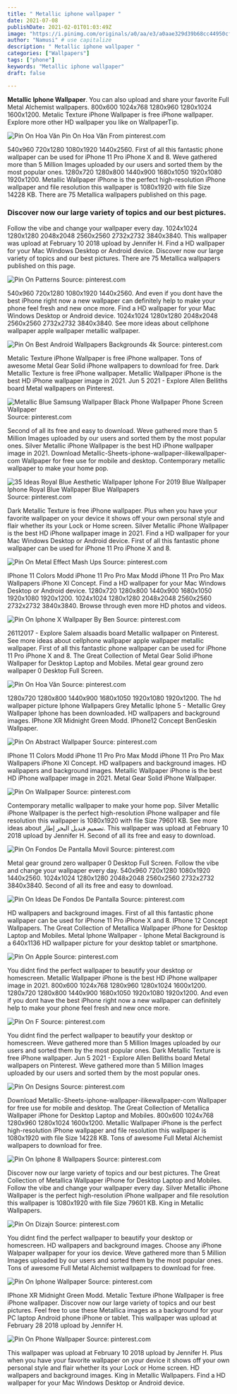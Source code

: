 ```yaml
---
title: " Metallic iphone wallpaper "
date: 2021-07-08
publishDate: 2021-02-01T01:03:49Z
image: "https://i.pinimg.com/originals/a0/aa/e3/a0aae329d39b68cc44950cf9a41d42ef.jpg"
author: "Namusi" # use capitalize
description: " Metallic iphone wallpaper "
categories: ["Wallpapers"]
tags: ["phone"]
keywords: "Metallic iphone wallpaper"
draft: false

---
```



**Metallic Iphone Wallpaper**. You can also upload and share your favorite Full Metal Alchemist wallpapers. 800x600 1024x768 1280x960 1280x1024 1600x1200. Metalic Texture iPhone Wallpaper is free iPhone wallpaper. Explore more other HD wallpaper you like on WallpaperTip.

![Pin On Hoa Văn](https://i.pinimg.com/originals/74/10/f6/7410f609c750307e86a9e8e54a185f5f.jpg "Pin On Hoa Văn")
Pin On Hoa Văn From pinterest.com


540x960 720x1280 1080x1920 1440x2560. First of all this fantastic phone wallpaper can be used for iPhone 11 Pro iPhone X and 8. Weve gathered more than 5 Million Images uploaded by our users and sorted them by the most popular ones. 1280x720 1280x800 1440x900 1680x1050 1920x1080 1920x1200. Metallic Wallpaper iPhone is the perfect high-resolution iPhone wallpaper and file resolution this wallpaper is 1080x1920 with file Size 14228 KB. There are 75 Metallica wallpapers published on this page.

### Discover now our large variety of topics and our best pictures.

Follow the vibe and change your wallpaper every day. 1024x1024 1280x1280 2048x2048 2560x2560 2732x2732 3840x3840. This wallpaper was upload at February 10 2018 upload by Jennifer H. Find a HD wallpaper for your Mac Windows Desktop or Android device. Discover now our large variety of topics and our best pictures. There are 75 Metallica wallpapers published on this page.


![Pin On Patterns](https://i.pinimg.com/originals/0f/61/e9/0f61e91e1fa8a4933d897323f98cdb36.jpg "Pin On Patterns")
Source: pinterest.com

540x960 720x1280 1080x1920 1440x2560. And even if you dont have the best iPhone right now a new wallpaper can definitely help to make your phone feel fresh and new once more. Find a HD wallpaper for your Mac Windows Desktop or Android device. 1024x1024 1280x1280 2048x2048 2560x2560 2732x2732 3840x3840. See more ideas about cellphone wallpaper apple wallpaper metallic wallpaper.

![Pin On Best Android Wallpapers Backgrounds 4k](https://i.pinimg.com/originals/09/4b/a1/094ba1411ad777feea34f88f100440b1.jpg "Pin On Best Android Wallpapers Backgrounds 4k")
Source: pinterest.com

Metalic Texture iPhone Wallpaper is free iPhone wallpaper. Tons of awesome Metal Gear Solid iPhone wallpapers to download for free. Dark Metallic Texture is free iPhone wallpaper. Metallic Wallpaper iPhone is the best HD iPhone wallpaper image in 2021. Jun 5 2021 - Explore Allen Belliths board Metal wallpapers on Pinterest.

![Metallic Blue Samsung Wallpaper Black Phone Wallpaper Phone Screen Wallpaper](https://i.pinimg.com/originals/a7/23/04/a72304c22fa7f89fe0ea26baf1fedd39.jpg "Metallic Blue Samsung Wallpaper Black Phone Wallpaper Phone Screen Wallpaper")
Source: pinterest.com

Second of all its free and easy to download. Weve gathered more than 5 Million Images uploaded by our users and sorted them by the most popular ones. Silver Metallic iPhone Wallpaper is the best HD iPhone wallpaper image in 2021. Download Metallic-Sheets-iphone-wallpaper-ilikewallpaper-com Wallpaper for free use for mobile and desktop. Contemporary metallic wallpaper to make your home pop.

![35 Ideas Royal Blue Aesthetic Wallpaper Iphone For 2019 Blue Wallpaper Iphone Royal Blue Wallpaper Blue Wallpapers](https://i.pinimg.com/474x/33/f1/d5/33f1d5ef415aa15a694e71dd5e167e21.jpg "35 Ideas Royal Blue Aesthetic Wallpaper Iphone For 2019 Blue Wallpaper Iphone Royal Blue Wallpaper Blue Wallpapers")
Source: pinterest.com

Dark Metallic Texture is free iPhone wallpaper. Plus when you have your favorite wallpaper on your device it shows off your own personal style and flair whether its your Lock or Home screen. Silver Metallic iPhone Wallpaper is the best HD iPhone wallpaper image in 2021. Find a HD wallpaper for your Mac Windows Desktop or Android device. First of all this fantastic phone wallpaper can be used for iPhone 11 Pro iPhone X and 8.

![Pin On Metal Effect Mash Ups](https://i.pinimg.com/564x/ee/56/3d/ee563d076c241f6773d1970f90ac9619.jpg "Pin On Metal Effect Mash Ups")
Source: pinterest.com

IPhone 11 Colors Modd iPhone 11 Pro Pro Max Modd iPhone 11 Pro Pro Max Wallpapers iPhone XI Concept. Find a HD wallpaper for your Mac Windows Desktop or Android device. 1280x720 1280x800 1440x900 1680x1050 1920x1080 1920x1200. 1024x1024 1280x1280 2048x2048 2560x2560 2732x2732 3840x3840. Browse through even more HD photos and videos.

![Pin On Iphone X Wallpaper By Ben](https://i.pinimg.com/736x/29/27/5f/29275f97915b7fbb79883edf99551f0b.jpg "Pin On Iphone X Wallpaper By Ben")
Source: pinterest.com

26112017 - Explore Salem alsaadis board Metallic wallpaper on Pinterest. See more ideas about cellphone wallpaper apple wallpaper metallic wallpaper. First of all this fantastic phone wallpaper can be used for iPhone 11 Pro iPhone X and 8. The Great Collection of Metal Gear Solid iPhone Wallpaper for Desktop Laptop and Mobiles. Metal gear ground zero wallpaper 0 Desktop Full Screen.

![Pin On Hoa Văn](https://i.pinimg.com/originals/74/10/f6/7410f609c750307e86a9e8e54a185f5f.jpg "Pin On Hoa Văn")
Source: pinterest.com

1280x720 1280x800 1440x900 1680x1050 1920x1080 1920x1200. The hd wallpaper picture Iphone Wallpapers Grey Metallic Iphone 5 - Metallic Grey Wallpaper Iphone has been downloaded. HD wallpapers and background images. IPhone XR Midnight Green Modd. IPhone12 Concept BenGeskin Wallpaper.

![Pin On Abstract Wallpaper](https://i.pinimg.com/originals/49/f7/5f/49f75f10c90f16bd560291d27dd03ce0.jpg "Pin On Abstract Wallpaper")
Source: pinterest.com

IPhone 11 Colors Modd iPhone 11 Pro Pro Max Modd iPhone 11 Pro Pro Max Wallpapers iPhone XI Concept. HD wallpapers and background images. HD wallpapers and background images. Metallic Wallpaper iPhone is the best HD iPhone wallpaper image in 2021. Metal Gear Solid iPhone Wallpaper.

![Pin On Wallpaper](https://i.pinimg.com/originals/1e/72/5a/1e725a00b236422fd8210b9f083c2c53.jpg "Pin On Wallpaper")
Source: pinterest.com

Contemporary metallic wallpaper to make your home pop. Silver Metallic iPhone Wallpaper is the perfect high-resolution iPhone wallpaper and file resolution this wallpaper is 1080x1920 with file Size 79601 KB. See more ideas about تصميم قنديل البحر إطار. This wallpaper was upload at February 10 2018 upload by Jennifer H. Second of all its free and easy to download.

![Pin On Fondos De Pantalla Movil](https://i.pinimg.com/originals/d3/af/3a/d3af3ab423954f7eeaf4584511803eea.jpg "Pin On Fondos De Pantalla Movil")
Source: pinterest.com

Metal gear ground zero wallpaper 0 Desktop Full Screen. Follow the vibe and change your wallpaper every day. 540x960 720x1280 1080x1920 1440x2560. 1024x1024 1280x1280 2048x2048 2560x2560 2732x2732 3840x3840. Second of all its free and easy to download.

![Pin On Ideas De Fondos De Pantalla](https://i.pinimg.com/736x/61/13/32/61133207606c99a3840fa4e0aa965835.jpg "Pin On Ideas De Fondos De Pantalla")
Source: pinterest.com

HD wallpapers and background images. First of all this fantastic phone wallpaper can be used for iPhone 11 Pro iPhone X and 8. IPhone 12 Concept Wallpapers. The Great Collection of Metallica Wallpaper iPhone for Desktop Laptop and Mobiles. Metal Iphone Wallpaper - Iphone Metal Background is a 640x1136 HD wallpaper picture for your desktop tablet or smartphone.

![Pin On Apple](https://i.pinimg.com/originals/f8/8e/54/f88e54ccd0c1d1799b6e5dfc3964f446.jpg "Pin On Apple")
Source: pinterest.com

You didnt find the perfect wallpaper to beautify your desktop or homescreen. Metallic Wallpaper iPhone is the best HD iPhone wallpaper image in 2021. 800x600 1024x768 1280x960 1280x1024 1600x1200. 1280x720 1280x800 1440x900 1680x1050 1920x1080 1920x1200. And even if you dont have the best iPhone right now a new wallpaper can definitely help to make your phone feel fresh and new once more.

![Pin On F](https://i.pinimg.com/originals/2e/f2/bd/2ef2bdca7ed5625ad602c849244317a6.jpg "Pin On F")
Source: pinterest.com

You didnt find the perfect wallpaper to beautify your desktop or homescreen. Weve gathered more than 5 Million Images uploaded by our users and sorted them by the most popular ones. Dark Metallic Texture is free iPhone wallpaper. Jun 5 2021 - Explore Allen Belliths board Metal wallpapers on Pinterest. Weve gathered more than 5 Million Images uploaded by our users and sorted them by the most popular ones.

![Pin On Designs](https://i.pinimg.com/originals/51/63/a4/5163a4ea334d9dafcf5fe3497532a834.gif "Pin On Designs")
Source: pinterest.com

Download Metallic-Sheets-iphone-wallpaper-ilikewallpaper-com Wallpaper for free use for mobile and desktop. The Great Collection of Metallica Wallpaper iPhone for Desktop Laptop and Mobiles. 800x600 1024x768 1280x960 1280x1024 1600x1200. Metallic Wallpaper iPhone is the perfect high-resolution iPhone wallpaper and file resolution this wallpaper is 1080x1920 with file Size 14228 KB. Tons of awesome Full Metal Alchemist wallpapers to download for free.

![Pin On Iphone 8 Wallpapers](https://i.pinimg.com/originals/55/09/5a/55095adf386c92133bbb64765e285a7e.jpg "Pin On Iphone 8 Wallpapers")
Source: pinterest.com

Discover now our large variety of topics and our best pictures. The Great Collection of Metallica Wallpaper iPhone for Desktop Laptop and Mobiles. Follow the vibe and change your wallpaper every day. Silver Metallic iPhone Wallpaper is the perfect high-resolution iPhone wallpaper and file resolution this wallpaper is 1080x1920 with file Size 79601 KB. King in Metallic Wallpapers.

![Pin On Dizajn](https://i.pinimg.com/originals/e9/e4/3a/e9e43a6ebc8ddc9ab932ec254d5c6c46.jpg "Pin On Dizajn")
Source: pinterest.com

You didnt find the perfect wallpaper to beautify your desktop or homescreen. HD wallpapers and background images. Choose any iPhone Walpaper wallpaper for your ios device. Weve gathered more than 5 Million Images uploaded by our users and sorted them by the most popular ones. Tons of awesome Full Metal Alchemist wallpapers to download for free.

![Pin On Iphone Wallpaper](https://i.pinimg.com/originals/8c/99/57/8c9957447b1ee2ca42b1efc094c2335f.jpg "Pin On Iphone Wallpaper")
Source: pinterest.com

IPhone XR Midnight Green Modd. Metalic Texture iPhone Wallpaper is free iPhone wallpaper. Discover now our large variety of topics and our best pictures. Feel free to use these Metallica images as a background for your PC laptop Android phone iPhone or tablet. This wallpaper was upload at February 28 2018 upload by Jennifer H.

![Pin On Phone Wallpaper](https://i.pinimg.com/originals/a0/aa/e3/a0aae329d39b68cc44950cf9a41d42ef.jpg "Pin On Phone Wallpaper")
Source: pinterest.com

This wallpaper was upload at February 10 2018 upload by Jennifer H. Plus when you have your favorite wallpaper on your device it shows off your own personal style and flair whether its your Lock or Home screen. HD wallpapers and background images. King in Metallic Wallpapers. Find a HD wallpaper for your Mac Windows Desktop or Android device.

